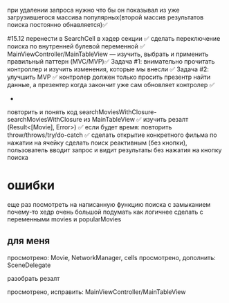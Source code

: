 при удалении запроса нужно что бы он показывал из уже загрузившегося массива популярных(второй массив результатов поиска постоянно обнавляется)✅

#15.12
перенести в SearchCell в хэдер секции ✅
сделать переключение поиска по внутренней булевой переменной ✅
MainViewController/MainTableView — изучить, выбрать и применить правильный паттерн (MVC/MVP)✅
Задача #1: внимательно прочитать контроллер и изучить изменения, которые мы внесли ✅
Задача #2: улучшить MVP ✅
контролер должен только просить презентр найти данные, а презентер когда закончит уже сам обновляет контролер ✅

*
повторить и понять код searchMoviesWithClosure-searchMoviesWithClosure из MainTableView ✅
изучить резалт (Result<[Movie], Error>) ✅
если будет время: повторить throw/throws/try/do-catch ✅
сделать открытие конкретного фильма по нажатии на ячейку
сделать поиск реактивным (без кнопки), пользователь вводит запрос и видит результаты без нажатия на кнопку поиска

# ошибки
еще раз посмотреть на написанную функцию поиска с замыканием
почему-то хедр очень большой
подумать как логичнее сделать с переменными movies и popularMovies

## для меня
просмотрено: Movie, NetworkManager, cells
просмотрено, дополнить: SceneDelegate

разобрать резалт


просмотрено, исправить: MainViewController/MainTableView


